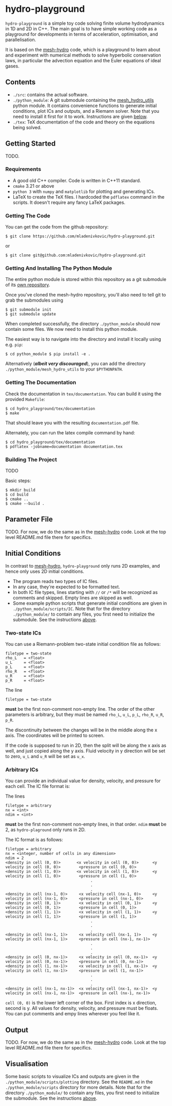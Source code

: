 hydro-playground
================


`hydro-playground` is a simple toy code solving finite volume hydrodynamics in 1D and 2D in C++. The
main goal is to have simple working code as a playground for developments in terms of acceleration,
optimisation, and parallelisation.


It is based on the [mesh-hydro](https://github.com/mladenivkovic/mesh-hydro) code, which is a
playground to learn about and experiment with numerical methods to solve hyperbolic conservation
laws, in particular the advection equation and the Euler equations of ideal gases.


Contents
----------------------------

<!-- - `./IC`: A collection of default initial condition files. -->
- `./src`: contains the actual software.
- `./python_module`: A git submodule containing the
  [mesh_hydro_utils](https://github.com/mladenivkovic/mesh_hydro_utils) python module. It contains
  convenience functions to generate initial conditions, plot ICs and outputs, and a Riemann solver.
  Note that you need to install it first for it to work. Instructions are given
  [below](#Getting-And-Installing-The-Python-Module).
- `./tex`: TeX documentation of the code and theory on the equations being solved.



Getting Started
---------------

TODO.

### Requirements

- A good old C++ compiler. Code is written in C++11 standard.
- `cmake` 3.21 or above
- `python 3` with `numpy` and `matplotlib` for plotting and generating ICs.
- LaTeX to create the TeX files. I hardcoded the `pdflatex` command in the scripts. It doesn't
  require any fancy LaTeX packages.


### Getting The Code

You can get the code from the github repository:

```
$ git clone https://github.com/mladenivkovic/hydro-playground.git
```

or

```
$ git clone git@github.com:mladenivkovic/hydro-playground.git
```



### Getting And Installing The Python Module

The entire python module is stored within this repository as a git submodule of its 
[own repository](https://github.com/mladenivkovic/mesh_hydro_utils).

Once you've cloned the mesh-hydro repository, you'll also need to tell git to grab the submodules
using

```
$ git submodule init
$ git submodule update
```

When completed successfully, the directory `./python_module` should now contain some files. We now
need to install this python module.

The easiest way is to navigate into the directory and install it locally using e.g. `pip`:

```
$ cd python_module $ pip install -e .
```

Alternatively (***albeit very discouraged***), you can add the directory
`./python_module/mesh_hydro_utils` to your `$PYTHONPATH`.




### Getting The Documentation

Check the documentation in `tex/documentation`. You can build it using the provided `Makefile`:

```
$ cd hydro_playground/tex/documentation 
$ make
```

That should leave you with the resulting `documentation.pdf` file.

Alternately, you can run the latex compile command by hand:

```
$ cd hydro_playground/tex/documentation 
$ pdflatex -jobname=documentation documentation.tex
```



### Building The Project

TODO

Basic steps:

```
$ mkdir build
$ cd build
$ cmake ..
$ cmake --build .
```




Parameter File
---------------------

TODO. For now, we do the same as in the [mesh-hydro](https://github.com/mladenivkovic/mesh-hydro)
code. Look at the top level README.md file there for specifics.





Initial Conditions
---------------------

In contrast to [mesh-hydro](https://github.com/mladenivkovic/mesh-hydro), `hydro-playground` only
runs 2D examples, and hence only uses 2D initial conditions.

- The program reads two types of IC files.
- In any case, they're expected to be formatted text.
- In both IC file types, lines starting with `//` or `/*` will be recognized as comments and
  skipped. Empty lines are skipped as well.
- Some example python scripts that generate initial conditions are given in
  `./python_module/scripts/IC`. Note that for the directory `./python_module/`
  to contain any files, you first need to initialize the submodule. See the instructions
  [above](#Getting-And-Installing-The-Python-Module).


### Two-state ICs

You can use a Riemann-problem two-state initial condition file as follows:

```
filetype = two-state
rho_L   = <float>
u_L     = <float>
p_L     = <float>
rho_R   = <float>
u_R     = <float>
p_R     = <float>
```

The line
```
filetype = two-state
```

**must** be the first non-comment non-empty line. The order of the other parameters is arbitrary,
but they must be named `rho_L`, `u_L`, `p_L`, `rho_R`, `u_R`, `p_R`.

The discontinuity between the changes will be in the middle along the x axis. The coordinates will
be printed to screen.

If the code is supposed to run in 2D, then the split will be along the x axis as well, and just
copied along the y axis. Fluid velocity in y direction will be set to zero, `u_L` and `u_R` will be
set as `u_x`.



### Arbitrary ICs

You can provide an individual value for density, velocity, and pressure for each cell. The IC file
format is:

The lines
```
filetype = arbitrary
nx = <int>
ndim = <int>
```

**must** be the first non-comment non-empty lines, in that order. `ndim` **must** be 2, as
`hydro-plaground` only runs in 2D.

The IC format is as follows:


```
filetype = arbitrary
nx = <integer, number of cells in any dimension>
ndim = 2
<density in cell (0, 0)>       <x velocity in cell (0, 0)>      <y velocity in cell (0, 0)>        <pressure in cell (0, 0)>
<density in cell (1, 0)>       <x velocity in cell (1, 0)>      <y velocity in cell (1, 0)>        <pressure in cell (1, 0)>
                                     .
                                     .
                                     .
<density in cell (nx-1, 0)>     <x velocity cell (nx-1, 0)>     <y velocity in cell (nx-1, 0)>     <pressure in cell (nx-1, 0)>
<density in cell (0, 1)>        <x velocity in cell (0, 1)>     <y velocity in cell (0, 1)>        <pressure in cell (0, 1)>
<density in cell (1, 1)>        <x velocity in cell (1, 1)>     <y velocity in cell (1, 1)>        <pressure in cell (1, 1)>
                                     .
                                     .
                                     .
<density in cell (nx-1, 1)>     <x velocity cell (nx-1, 1)>     <y velocity in cell (nx-1, 1)>     <pressure in cell (nx-1, nx-1)>
                                     .
                                     .
                                     .
<density in cell (0, nx-1)>     <x velocity in cell (0, nx-1)>  <y velocity in cell (0, nx-1)>     <pressure in cell (0, nx-1)>
<density in cell (1, nx-1)>     <x velocity in cell (1, nx-1)>  <y velocity in cell (1, nx-1)>     <pressure in cell (1, nx-1)>
                                     .
                                     .
                                     .
<density in cell (nx-1, nx-1)>  <x velocity cell (nx-1, nx-1)>  <y velocity in cell (nx-1, nx-1)>  <pressure in cell (nx-1, nx-1)>
```

`cell (0, 0)` is the lower left corner of the box. First index is x direction, second is y. All
values for density, velocity, and pressure must be floats. You can put comments and empy lines
wherever you feel like it.








Output
--------------------

TODO. For now, we do the same as in the [mesh-hydro](https://github.com/mladenivkovic/mesh-hydro)
code. Look at the top level README.md file there for specifics.




Visualisation
--------------------

Some basic scripts to visualize ICs and outputs are given in the `./python_module/scripts/plotting`
directory. See the `README.md` in the `./python_module/scripts` directory for more details. Note
that for the directory `./python_module/` to contain any files, you first need to initialize the
submodule. See the instructions [above](#Getting-And-Installing-The-Python-Module).





